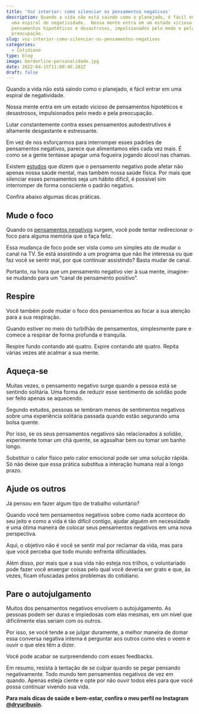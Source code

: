 ```yaml
---
title: 'Voz interior: como silenciar os pensamentos negativos'
description: Quando a vida não está saindo como o planejado, é fácil entrar em
  uma espiral de negatividade.  Nossa mente entra em um estado vicioso de
  pensamentos hipotéticos e desastrosos, impulsionados pelo medo e pela
  preocupação.
slug: voz-interior-como-silenciar-os-pensamentos-negativos
categories:
  - Cotidiano
type: blog
image: borderline-personalidade.jpg
date: 2022-04-15T11:00:40.282Z
draft: false
---
```


Quando a vida não está saindo como o planejado, é fácil entrar em uma espiral de negatividade.

Nossa mente entra em um estado vicioso de pensamentos hipotéticos e desastrosos, impulsionados pelo medo e pela preocupação.

Lutar constantemente contra esses pensamentos autodestrutivos é altamente desgastante e estressante.

Em vez de nos esforçarmos para interromper esses padrões de pensamentos negativos, parece que alimentamos eles cada vez mais. É como se a gente tentasse apagar uma fogueira jogando álcool nas chamas.

Existem [estudos](https://pubmed.ncbi.nlm.nih.gov/11752480/) que dizem que o pensamento negativo pode afetar não apenas nossa saúde mental, mas também nossa saúde física. Por mais que silenciar esses pensamentos seja um hábito difícil, é possível sim interromper de forma consciente o padrão negativo.

Confira abaixo algumas dicas práticas.

## Mude o foco

Quando os [pensamentos negativos](https://yuribusin.com.br/como-se-livrar-de-pensamentos-negativos/) surgem, você pode tentar redirecionar o foco para alguma memória que o faça feliz.

Essa mudança de foco pode ser vista como um simples ato de mudar o canal na TV. Se está assistindo a um programa que não lhe interessa ou que faz você se sentir mal, por que continuar assistindo? Basta mudar de canal.

Portanto, na hora que um pensamento negativo vier à sua mente, imagine-se mudando para um “canal de pensamento positivo”.

## Respire

Você também pode mudar o foco dos pensamentos ao focar a sua atenção para a sua respiração.

Quando estiver no meio do turbilhão de pensamentos, simplesmente pare e comece a respirar de forma profunda e tranquila.

Respire fundo contando até quatro. Expire contando até quatro. Repita várias vezes até acalmar a sua mente.

## Aqueça-se

Muitas vezes, o pensamento negativo surge quando a pessoa está se sentindo solitária. Uma forma de reduzir esse sentimento de solidão pode ser feito apenas se aquecendo.

Segundo estudos, pessoas se lembram menos de sentimentos negativos sobre uma experiência solitária passada quando estão segurando uma bolsa quente.

Por isso, se os seus pensamentos negativos são relacionados à solidão, experimente tomar um chá quente, se agasalhar bem ou tomar um banho longo.

Substituir o calor físico pelo calor emocional pode ser uma solução rápida. Só não deixe que essa prática substitua a interação humana real a longo prazo.

## Ajude os outros

Já pensou em fazer algum tipo de trabalho voluntário?

Quando você tem pensamentos negativos sobre como nada acontece do seu jeito e como a vida é tão difícil contigo, ajudar alguém em necessidade é uma ótima maneira de colocar seus pensamentos negativos em uma nova perspectiva.

Aqui, o objetivo não é você se sentir mal por reclamar da vida, mas para que você perceba que todo mundo enfrenta dificuldades.

Além disso, por mais que a sua vida não esteja nos trilhos, o voluntariado pode fazer você enxergar coisas pelo qual você deveria ser grato e que, às vezes, ficam ofuscadas pelos problemas do cotidiano.

## Pare o autojulgamento

Muitos dos pensamentos negativos envolvem o autojulgamento. As pessoas podem ser duras e impiedosas com elas mesmas, em um nível que dificilmente elas seriam com os outros.

Por isso, se você tende a se julgar duramente, a melhor maneira de domar essa conversa negativa interna é perguntar aos outros como eles o veem e ouvir o que eles têm a dizer.

Você pode acabar se surpreendendo com esses feedbacks.

Em resumo, resista à tentação de se culpar quando se pegar pensando negativamente. Todo mundo tem pensamentos negativos de vez em quando. Apenas esteja ciente e opte por não ouvir todos eles para que você possa continuar vivendo sua vida.

**Para mais dicas de saúde e bem-estar, confira o meu perfil no Instagram [@dryuribusin](https://www.instagram.com/dryuribusin/).**
